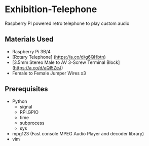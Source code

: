 # Exhibition-Telephone
Raspberry PI powered retro telephone to play custom audio

## Materials Used
* Raspberry Pi 3B/4
* [Rotary Telephone] (https://a.co/d/g6QHbtn)
* [3.5mm Stereo Male to AV 3-Screw Terminal Block] (https://a.co/d/aQl5ZeJ)
* Female to Female Jumper Wires x3

## Prerequisites
* Python
  * signal
  * RPi.GPIO
  * time
  * subprocess
  * sys
* mpg123 (Fast console MPEG Audio Player and decoder library)
* vim
